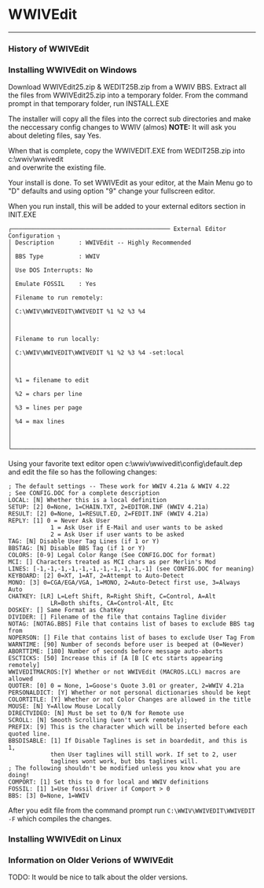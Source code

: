 # WWIVEdit
***

### History of WWIVEdit


### Installing WWIVEdit on Windows

Download WWIVEdit25.zip & WEDIT25B.zip from a WWIV BBS.
Extract all the files from WWIVEdit25.zip into a temporary folder.
From the command prompt in that temporary folder, run INSTALL.EXE

The installer will copy all the files into the correct sub directories
and make the neccessary config changes to WWIV (almos) **NOTE:** It will 
ask you about deleting files, say Yes.

When that is complete, copy the WWIVEDIT.EXE from WEDIT25B.zip into c:\wwiv\wwivedit\
and overwrite the existing file.

Your install is done. To set WWIVEdit as your editor, at the Main Menu go to "D" defaults and using
option "9" change your fullscreen editor.

When you run install, this will be added to your external editors section in INIT.EXE
```
┌───────────────────────────────────────────── External Editor Configuration ┐
│ Description       : WWIVEdit -- Highly Recommended                         │
│ BBS Type          : WWIV                                                   │
│ Use DOS Interrupts: No                                                     │
│ Emulate FOSSIL    : Yes                                                    │
│ Filename to run remotely:                                                  │
│ C:\WWIV\WWIVEDIT\WWIVEDIT %1 %2 %3 %4                                      │
│                                                                            │
│ Filename to run locally:                                                   │
│ C:\WWIV\WWIVEDIT\WWIVEDIT %1 %2 %3 %4 -set:local                           │
│                                                                            │
│ %1 = filename to edit                                                      │
│ %2 = chars per line                                                        │
│ %3 = lines per page                                                        │
│ %4 = max lines                                                             │
│                                                                            │
└────────────────────────────────────────────────────────────────────────────┘
```

Using your favorite text editor open c:\wwiv\wwivedit\config\default.dep and 
edit the file so has the following changes:

```
; The default settings -- These work for WWIV 4.21a & WWIV 4.22
; See CONFIG.DOC for a complete description
LOCAL: [N] Whether this is a local definition
SETUP: [2] 0=None, 1=CHAIN.TXT, 2=EDITOR.INF (WWIV 4.21a)
RESULT: [2] 0=None, 1=RESULT.ED, 2=FEDIT.INF (WWIV 4.21a)
REPLY: [1] 0 = Never Ask User
            1 = Ask User if E-Mail and user wants to be asked
            2 = Ask User if user wants to be asked
TAG: [N] Disable User Tag Lines (if 1 or Y)
BBSTAG: [N] Disable BBS Tag (if 1 or Y)
COLORS: [0-9] Legal Color Range (See CONFIG.DOC for format)
MCI: [] Characters treated as MCI chars as per Merlin's Mod
LINES: [-1,-1,-1,-1,-1,-1,-1,-1,-1,-1,-1] (see CONFIG.DOC for meaning)
KEYBOARD: [2] 0=XT, 1=AT, 2=Attempt to Auto-Detect
MONO: [3] 0=CGA/EGA/VGA, 1=MONO, 2=Auto-Detect first use, 3=Always Auto
CHATKEY: [LR] L=Left Shift, R=Right Shift, C=Control, A=Alt
            LR=Both shifts, CA=Control-Alt, Etc
DOSKEY: [] Same Format as ChatKey
DIVIDER: [] Filename of the file that contains Tagline divider
NOTAG: [NOTAG.BBS] File that contains list of bases to exclude BBS tag from
NOPERSON: [] File that contains list of bases to exclude User Tag From
WARNTIME: [90] Number of seconds before user is beeped at (0=Never)
ABORTTIME: [180] Number of seconds before message auto-aborts
ESCTICKS: [50] Increase this if [A [B [C etc starts appearing remotely]
WWIVEDITMACROS:[Y] Whether or not WWIVEdit (MACROS.LCL) macros are allowed
QUOTER: [0] 0 = None, 1=Goose's Quote 3.01 or greater, 2=WWIV 4.21a
PERSONALDICT: [Y] Whether or not personal dictionaries should be kept
COLORTITLE: [Y] Whether or not Color Changes are allowed in the title
MOUSE: [N] Y=Allow Mouse Locally
DIRECTVIDEO: [N] Must be set to 0/N for Remote use
SCROLL: [N] Smooth Scrolling (won't work remotely);
PREFIX: [9] This is the character which will be inserted before each quoted line.
BBSDISABLE: [1] If Disable Taglines is set in boardedit, and this is 1,
            then User taglines will still work. If set to 2, user
            taglines wont work, but bbs taglines will.
; The following shouldn't be modified unless you know what you are doing!
COMPORT: [1] Set this to 0 for local and WWIV definitions
FOSSIL: [1] 1=Use fossil driver if Comport > 0
BBS: [3] 0=None, 1=WWIV
```

After you edit file from the command prompt run `C:\WWIV\WWIVEDIT\WWIVEDIT -F` which compiles the changes.

### Installing WWIVEdit on Linux

### Information on Older Verions of WWIVEdit

TODO: It would be nice to talk about the older versions.
